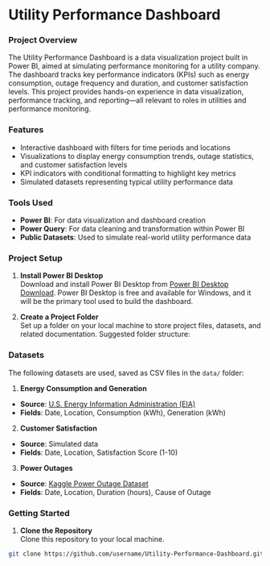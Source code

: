 # Utility Performance Dashboard

### Project Overview
The Utility Performance Dashboard is a data visualization project built in Power BI, aimed at simulating performance monitoring for a utility company. The dashboard tracks key performance indicators (KPIs) such as energy consumption, outage frequency and duration, and customer satisfaction levels. This project provides hands-on experience in data visualization, performance tracking, and reporting—all relevant to roles in utilities and performance monitoring.

### Features
- Interactive dashboard with filters for time periods and locations
- Visualizations to display energy consumption trends, outage statistics, and customer satisfaction levels
- KPI indicators with conditional formatting to highlight key metrics
- Simulated datasets representing typical utility performance data

### Tools Used
- **Power BI**: For data visualization and dashboard creation
- **Power Query**: For data cleaning and transformation within Power BI
- **Public Datasets**: Used to simulate real-world utility performance data

### Project Setup

1. **Install Power BI Desktop**  
   Download and install Power BI Desktop from [Power BI Desktop Download](https://powerbi.microsoft.com/desktop/). Power BI Desktop is free and available for Windows, and it will be the primary tool used to build the dashboard.

2. **Create a Project Folder**  
   Set up a folder on your local machine to store project files, datasets, and related documentation. Suggested folder structure:

### Datasets
The following datasets are used, saved as CSV files in the `data/` folder:

1. **Energy Consumption and Generation**  
- **Source**: [U.S. Energy Information Administration (EIA)](https://www.eia.gov/electricity/data.php)
- **Fields**: Date, Location, Consumption (kWh), Generation (kWh)

2. **Customer Satisfaction**  
- **Source**: Simulated data
- **Fields**: Date, Location, Satisfaction Score (1-10)

3. **Power Outages**  
- **Source**: [Kaggle Power Outage Dataset](https://www.kaggle.com/datasets/wri/global-power-plant-database)
- **Fields**: Date, Location, Duration (hours), Cause of Outage

### Getting Started

1. **Clone the Repository**  
Clone this repository to your local machine.

```bash
git clone https://github.com/username/Utility-Performance-Dashboard.git
